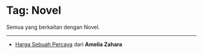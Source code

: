 # Tag: Novel

Semua yang berkaitan dengan Novel.

----

- [Harga Sebuah Percaya](/content/blog/ameliazahara/novel/hargasebuahpercaya/) dari **Amelia Zahara**
